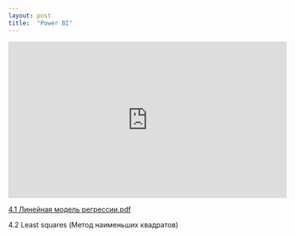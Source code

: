 ```yaml
---
layout: post
title:  "Power BI"
---
```

<iframe width="560" height="315" src="https://www.youtube.com/embed/pN34aWttePQ?si=Ha5nTZXBR50ZxHnX" title="YouTube video player" frameborder="0" allow="accelerometer; autoplay; clipboard-write; encrypted-media; gyroscope; picture-in-picture; web-share" referrerpolicy="strict-origin-when-cross-origin" allowfullscreen></iframe>

[4.1 Линейная модель регрессии.pdf](https://github.com/UzunDemir/uzundemir.github.io/files/11666644/4.1.pdf)

4.2 Least squares (Метод наименьших квадратов)

